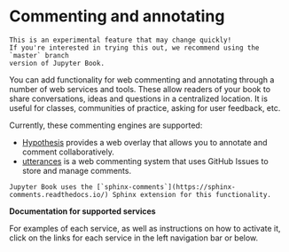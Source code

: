 # Commenting and annotating

```{danger}
This is an experimental feature that may change quickly!
If you're interested in trying this out, we recommend using the `master` branch
version of Jupyter Book.
```

You can add functionality for web commenting and annotating through a number of web services and tools. These allow readers of your book to share conversations, ideas and questions in a centralized location. It is useful for classes, communities of practice, asking for user feedback, etc.

Currently, these commenting engines are supported:

- [Hypothesis](https://hypothes.is/) provides a web overlay that allows you to annotate and comment collaboratively.
- [utterances](https://utteranc.es/) is a web commenting system that uses GitHub Issues to store and manage comments.

```{note}
Jupyter Book uses the [`sphinx-comments`](https://sphinx-comments.readthedocs.io/) Sphinx extension for this functionality.
```

**Documentation for supported services**

For examples of each service, as well as instructions on how to activate it, click on the links for each service in the left navigation bar or below.

```{tableofcontents}
```
